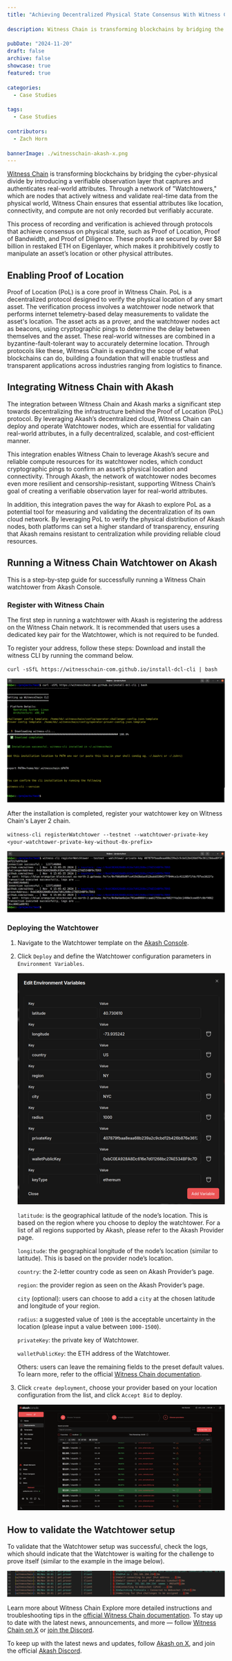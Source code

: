 ```yaml
---
title: "Achieving Decentralized Physical State Consensus With Witness Chain on Akash"

description: Witness Chain is transforming blockchains by bridging the cyber-physical divide by introducing a verifiable observation layer that captures and authenticates real-world attributes.

pubDate: "2024-11-20"
draft: false
archive: false
showcase: true
featured: true

categories:
  - Case Studies

tags:
  - Case Studies

contributors:
  - Zach Horn

bannerImage: ./witnesschain-akash-x.png
---
```

[Witness Chain](https://www.witnesschain.com/) is transforming blockchains by bridging the cyber-physical divide by introducing a verifiable observation layer that captures and authenticates real-world attributes. Through a network of "Watchtowers," which are nodes that actively witness and validate real-time data from the physical world, Witness Chain ensures that essential attributes like location, connectivity, and compute are not only recorded but verifiably accurate.

This process of recording and verification is achieved through protocols that achieve consensus on physical state, such as Proof of Location, Proof of Bandwidth, and Proof of Diligence. These proofs are secured by over $8 billion in restaked ETH on Eigenlayer, which makes it prohibitively costly to manipulate an asset’s location or other physical attributes.

## Enabling Proof of Location
Proof of Location (PoL) is a core proof in Witness Chain. PoL is a decentralized protocol designed to verify the physical location of any smart asset. The verification process involves a watchtower node network that performs internet telemetry-based delay measurements to validate the asset's location. The asset acts as a prover, and the watchtower nodes act as beacons, using cryptographic pings to determine the delay between themselves and the asset. 
These real-world witnesses are combined in a byzantine-fault-tolerant way to accurately determine location. Through protocols like these, Witness Chain is expanding the scope of what blockchains can do, building a foundation that will enable trustless and transparent applications across industries ranging from logistics to finance.

## Integrating Witness Chain with Akash
The integration between Witness Chain and Akash marks a significant step towards decentralizing the infrastructure behind the Proof of Location (PoL) protocol. By leveraging Akash’s decentralized cloud, Witness Chain can deploy and operate Watchtower nodes, which are essential for validating real-world attributes, in a fully decentralized, scalable, and cost-efficient manner.

This integration enables Witness Chain to leverage Akash’s secure and reliable compute resources for its watchtower nodes, which conduct cryptographic pings to confirm an asset’s physical location and connectivity. Through Akash, the network of watchtower nodes becomes even more resilient and censorship-resistant, supporting Witness Chain’s goal of creating a verifiable observation layer for real-world attributes.

In addition, this integration paves the way for Akash to explore PoL as a potential tool for measuring and validating the decentralization of its own cloud network. By leveraging PoL to verify the physical distribution of Akash nodes, both platforms can set a higher standard of transparency, ensuring that Akash remains resistant to centralization while providing reliable cloud resources.

## Running a Witness Chain Watchtower on Akash
This is a step-by-step guide for successfully running a Witness Chain watchtower from Akash Console.

### Register with Witness Chain
The first step in running a watchtower with Akash is registering the address on the Witness Chain network. It is recommended that users uses a dedicated key pair for the Watchtower, which is not required to be funded.

To register your address, follow these steps:
Download and install the witness CLI by running the command below.

`curl -sSfL https://witnesschain-com.github.io/install-dcl-cli | bash`

![Registering with Witness Chain](./witnesschain-1.png)

After the installation is completed, register your watchtower key on Witness Chain's Layer 2 chain.

`witness-cli registerWatchtower --testnet --watchtower-private-key <your-watchtower-private-key-without-0x-prefix>`

![Registering your Watchtower key with Witness Chain](./witnesschain-2.png)

### Deploying the Watchtower
1. Navigate to the Watchtower template on the [Akash Console](https://console.akash.network/templates/akash-network-awesome-akash-witnesschain-watchtower).
2. Click `Deploy` and define the Watchtower configuration parameters in `Environment Variables`.

    ![Deploying the Watchtower node on Akash Console](./witnesschain-3.png)

    `latitude`: is the geographical latitude of the node’s location. This is based on the region where you choose to deploy the watchtower. For a list of all regions supported by Akash, please refer to the Akash Provider page.

    `longitude`: the geographical longitude of the node’s location (similar to latitude). This is based on the provider node’s location.

    `country`: the 2-letter country code as seen on Akash Provider’s page.

    `region`: the provider region as seen on the Akash Provider’s page.

    `city` (optional): users can choose to add a `city` at the chosen latitude and longitude of your region.

    `radius`: a suggested value of `1000` is the acceptable uncertainty in the location (please input a value between `1000-1500`).

    `privateKey`: the private key of Watchtower.

    `walletPublicKey`: the ETH address of the Watchtower.

    Others: users can leave the remaining fields to the preset default values. To learn more, refer to the official [Witness Chain documentation](https://docs.witnesschain.com/).
3. Click `create deployment`, choose your provider based on your location configuration from the list, and click `Accept Bid` to deploy.

    ![Create your deployment in Akash Console](./witnesschain-4.png)

## How to validate the Watchtower setup
To validate that the Watchtower setup was successful, check the logs, which should indicate that the Watchtower is waiting for the challenge to prove itself (similar to the example in the image below).

![Validate your Watchtower node setup](./witnesschain-5.png)

Learn more about Witness Chain
Explore more detailed instructions and troubleshooting tips in the [official Witness Chain documentation](https://docs.witnesschain.com/depin-coordination-layer/proof-of-location-testnet/run-a-watchtower/for-partner-node-runners/running-on-akash-cloud). To stay up to date with the latest news, announcements, and more — follow [Witness Chain on X](https://x.com/witnesschain) or [join the Discord](https://discord.gg/HwnzU5CYDp).

To keep up with the latest news and updates, follow [Akash on X](https://x.com/akashnet_), and join the official [Akash Discord](https://discord.akash.network).